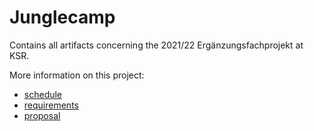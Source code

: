 # Junglecamp

Contains all artifacts concerning the 2021/22 Ergänzungsfachprojekt at KSR.

More information on this project:
* [schedule](schedule.md)
* [requirements](requirements.md)
* [proposal](proposal.md)


